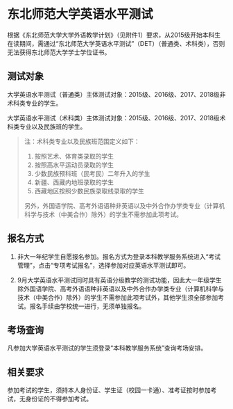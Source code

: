# 东北师范大学英语水平测试

根据《东北师范大学大学外语教学计划》（见附件1）要求，从2015级开始本科生在读期间，需通过“东北师范大学英语水平测试”（DET）（普通类、术科类），否则无法获得东北师范大学学士学位证书。

## 测试对象

大学英语水平测试（普通类）主体测试对象：2015级、2016级、2017、2018级非术科类专业的学生。

大学英语水平测试（术科类）主体测试对象：2015级、2016级、2017、2018级术科类专业以及民族班的学生。

> 注：术科类专业以及民族班范围定义如下：
>
> 1. 按照艺术、体育类录取的学生
> 2. 按照高水平运动员录取的学生
> 3. 少数民族预科班（民考民）二年升入的学生
> 4. 新疆、西藏内地班录取的学生
> 5. 西藏地区按照少数民族录取线录取的学生
>
> 另外，外国语学院、高考外语语种非英语以及中外合作办学类专业（计算机科学与技术（中美合作）除外）的学生不需参加此项考试。

## 报名方式

1. 非大一年纪学生自愿报名参加。报名方式为登录本科教学服务系统进入“考试管理”，点击“专项考试报名”，选择参加对应英语水平测试即可。

2. 9月大学英语水平测试同时具有英语分级教学的测试功能，因此大一年级学生除外国语学院、高考外语语种非英语以及中外合作办学类专业（计算机科学与技术（中美合作）除外）的学生不需参加此项考试外，其他学生须全部参加考试。报名手续由学校统一进行，无须单独报名。

## 考场查询

凡参加大学英语水平测试的学生须登录“本科教学服务系统”查询考场安排。

## 相关要求

参加考试的学生，须持本人身份证、学生证（校园一卡通）、准考证按时参加考试，无身份证的不得参加考试。